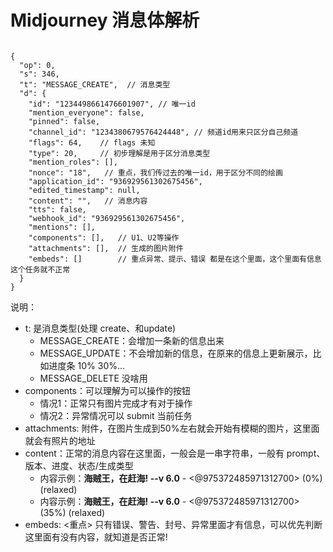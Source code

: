 
# Midjourney 消息体解析

```text

{
  "op": 0,
  "s": 346,
  "t": "MESSAGE_CREATE",  // 消息类型
  "d": {
    "id": "1234498661476601907", // 唯一id
    "mention_everyone": false,
    "pinned": false,
    "channel_id": "1234380679576424448", // 频道id用来只区分自己频道
    "flags": 64,    // flags 未知
    "type": 20,     // 初步理解是用于区分消息类型
    "mention_roles": [],
    "nonce": "18",   // 重点，我们传过去的唯一id，用于区分不同的绘画
    "application_id": "936929561302675456",
    "edited_timestamp": null,
    "content": "",   // 消息内容
    "tts": false,
    "webhook_id": "936929561302675456",
    "mentions": [],
    "components": [],   // U1、U2等操作
    "attachments": [],  // 生成的图片附件
    "embeds": []        // 重点异常、提示、错误 都是在这个里面，这个里面有信息这个任务就不正常
  }
}
```

说明：
- t: 是消息类型(处理 create、和update)
  - MESSAGE_CREATE：会增加一条新的信息出来
  - MESSAGE_UPDATE：不会增加新的信息，在原来的信息上更新展示，比如进度条 10% 30%...
  - MESSAGE_DELETE 没啥用
- components：可以理解为可以操作的按钮
  - 情况1：正常只有图片完成才有对于操作
  - 情况2：异常情况可以 submit 当前任务
- attachments: 附件，在图片生成到50%左右就会开始有模糊的图片，这里面就会有照片的地址
- content：正常的消息内容在这里面，一般会是一串字符串，一般有 prompt、版本、进度、状态/生成类型
  - 内容示例：**海贼王，在赶海! --v 6.0** - <@975372485971312700> (0%) (relaxed)
  - 内容示例：**海贼王，在赶海! --v 6.0** - <@975372485971312700> (35%) (relaxed)
- embeds: <重点> 只有错误、警告、封号、异常里面才有信息，可以优先判断这里面有没有内容，就知道是否正常!

